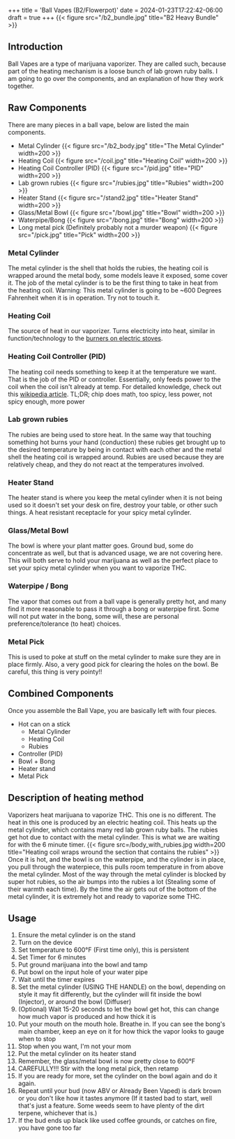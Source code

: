 +++
title = 'Ball Vapes (B2/Flowerpot)'
date = 2024-01-23T17:22:42-06:00
draft = true
+++
{{< figure src="/b2_bundle.jpg" title="B2 Heavy Bundle" >}}
## Introduction
Ball Vapes are a type of marijuana vaporizer. They are called such, because part of the heating mechanism is a loose bunch of lab grown ruby balls. I am going to go over the components, and an explanation of how they work together.

## Raw Components
There are many pieces in a ball vape, below are listed the main components. 

* Metal Cylinder {{< figure src="/b2_body.jpg" title="The Metal Cylinder" width=200 >}}
* Heating Coil {{< figure src="/coil.jpg" title="Heating Coil" width=200 >}}
* Heating Coil Controller (PID) {{< figure src="/pid.jpg" title="PID" width=200 >}}
* Lab grown rubies {{< figure src="/rubies.jpg" title="Rubies" width=200 >}}
* Heater Stand {{< figure src="/stand2.jpg" title="Heater Stand" width=200 >}}
* Glass/Metal Bowl {{< figure src="/bowl.jpg" title="Bowl" width=200 >}}
* Waterpipe/Bong {{< figure src="/bong.jpg" title="Bong" width=200 >}}
* Long metal pick (Definitely probably not a murder weapon) {{< figure src="/pick.jpg" title="Pick" width=200 >}}

### Metal Cylinder
The metal cylinder is the shell that holds the rubies, the heating coil is wrapped around the metal body, some models leave it exposed, some cover it. The job of the metal cylinder is to be the first thing to take in heat from the heating coil. Warning: This metal cylinder is going to be ~600 Degrees Fahrenheit when it is in operation. Try not to touch it. 
### Heating Coil
The source of heat in our vaporizer. Turns electricity into heat, similar in function/technology to the [burners on electric stoves](https://en.wikipedia.org/wiki/Electric_stove). 
### Heating Coil Controller (PID) 
The heating coil needs something to keep it at the temperature we want. That is the job of the PID or controller. Essentially, only feeds power to the coil when the coil isn't already at temp. For detailed knowledge, check out this [wikipedia article](https://en.wikipedia.org/wiki/Proportional%E2%80%93integral%E2%80%93derivative_controller). TL;DR; chip does math, too spicy, less power, not spicy enough, more power
### Lab grown rubies 
The rubies are being used to store heat. In the same way that touching something hot burns your hand (conduction) these rubies get brought up to the desired temperature by being in contact with each other and the metal shell the heating coil is wrapped around. Rubies are used because they are relatively cheap, and they do not react at the temperatures involved.
### Heater Stand 
The heater stand is where you keep the metal cylinder when it is not being used so it doesn't set your desk on fire, destroy your table, or other such things. A heat resistant receptacle for your spicy metal cylinder. 
### Glass/Metal Bowl 
The bowl is where your plant matter goes. Ground bud, some do concentrate as well, but that is advanced usage, we are not covering here. This will both serve to hold your marijuana as well as the perfect place to set your spicy metal cylinder when you want to vaporize THC.
### Waterpipe / Bong
The vapor that comes out from a ball vape is generally pretty hot, and many find it more reasonable to pass it through a bong or waterpipe first. Some will not put water in the bong, some will, these are personal preference/tolerance (to heat) choices.
### Metal Pick
This is used to poke at stuff on the metal cylinder to make sure they are in place firmly. Also, a very good pick for clearing the holes on the bowl. Be careful, this thing is very pointy!!
## Combined Components
Once you assemble the Ball Vape, you are basically left with four pieces.
* Hot can on a stick
  * Metal Cylinder
  * Heating Coil
  * Rubies
* Controller (PID)
* Bowl + Bong
* Heater stand
* Metal Pick

## Description of heating method
Vaporizers heat marijuana to vaporize THC. This one is no different. The heat in this one is produced by an electric heating coil. This heats up the metal cylinder, which contains many red lab grown ruby balls. The rubies get hot due to contact with the metal cylinder. This is what we are waiting for with the 6 minute timer. {{< figure src=/body_with_rubies.jpg width=200 title="Heating coil wraps wround the section that contains the rubies" >}} Once it is hot, and the bowl is on the waterpipe, and the cylinder is in place, you pull through the waterpiece, this pulls room temperature in from above the metal cylinder. Most of the way through the metal cylinder is blocked by super hot rubies, so the air bumps into the rubies a lot (Stealing some of their warmth each time). By the time the air gets out of the bottom of the metal cylinder, it is extremely hot and ready to vaporize some THC. 

## Usage
1. Ensure the metal cylinder is on the stand
2. Turn on the device
3. Set temperature to 600°F (First time only), this is persistent
4. Set Timer for 6 minutes
5. Put ground marijuana into the bowl and tamp
6. Put bowl on the input hole of your water pipe
7. Wait until the timer expires
8. Set the metal cylinder (USING THE HANDLE) on the bowl, depending on style it may fit differently, but the cylinder will fit inside the bowl (Injector), or around the bowl (Diffuser)
9. (Optional) Wait 15-20 seconds to let the bowl get hot, this can change how much vapor is produced and how thick it is
10. Put your mouth on the mouth hole. Breathe in. If you can see the bong's main chamber, keep an eye on it for how thick the vapor looks to gauge when to stop
11. Stop when you want, I'm not your mom
12. Put the metal cylinder on its heater stand
13. Remember, the glass/metal bowl is now pretty close to 600°F
14. CAREFULLY!!! Stir with the long metal pick, then retamp
15. If you are ready for more, set the cylinder on the bowl again and do it again.
16. Repeat until your bud (now ABV or Already Been Vaped) is dark brown or you don't like how it tastes anymore (If it tasted bad to start, well that's just a feature. Some weeds seem to have plenty of the dirt terpene, whichever that is.)
17. If the bud ends up black like used coffee grounds, or catches on fire, you have gone too far
